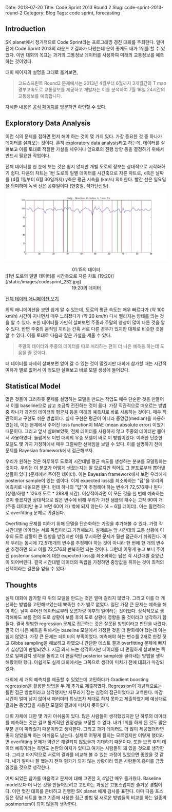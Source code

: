 Date: 2013-07-20
Title: Code Sprint 2013 Round 2
Slug: code-sprint-2013-round-2
Category: Blog
Tags: code sprint, forecasting


## Introduction

SK planet에서 정기적으로 Code Sprint라는 프로그래밍 경진 대회를 주최한다. 얼마 전에 Code Sprint 2013의 라운드 2 결과가 나왔는데 운이 좋게도 내가 1위를 할 수 있었다. 이번 대회의 목표는 과거의 교통정보 데이터를 사용하여 미래의 교통정보를 예측하는 것이었다.

대회 페이지의 설명을 그대로 옮겨보면, 
> 코드스프린트 Round2 문제에서는 2013년 4월부터 6월까지 3개월간의 T map 경부고속도로 교통정보를 제공하고 개발자는 이를 분석하여 7월 16일 24시간의 교통정보를 예측합니다.

자세한 내용은 [공식 페이지](http://codesprint.skplanet.com/2013/intro/round_02.htm)를 방문하면 확인할 수 있다.

## Exploratory Data Analysis

이런 식의 문제를 접하면 먼저 해야 하는 것이 몇 가지 있다. 가장 중요한 것 중 하나가 데이터를 살펴보는 것이다. 흔히 [exploratory data analysis](http://en.wikipedia.org/wiki/Exploratory_data_analysis)라고 하는데, 데이터를 살펴보고 이를 토대로 적절한 가설을 세우거나 앞으로의 진행 방향 등을 결정하기 위해서 반드시 필요한 작업이다.

전체 데이터를 한 눈에 보는 것은 쉽지 않지만 개별 도로의 정보는 상대적으로 시각화하기 쉽다. 다음의 차트는 1번 도로의 일별 데이터를 시간축으로 자른 차트로, x축은 날짜를 (4월 1일부터 6월 30일까지) y축은 평균 시속을 (km/s) 의미한다. 빨간 선은 일요일을 의미하며 녹색 선은 공휴일이다 (현충일, 석가탄신일).

![1번 도로의 일별 데이터를 시간축으로 자른 차트 (01:15)](/static/images/codesprint_015.jpg)
<center>
01:15의 데이터
</center>
![1번 도로의 일별 데이터를 시간축으로 자른 차트 (19:20)](/static/images/codesprint_232.jpg)
<center>
19:20의 데이터
</center>

[전체 데이터 애니메이션 보기](/static/images/codesprint_001.gif)

위의 애니메이션을 보면 쉽게 알 수 있는데, 도로의 평균 속도는 매우 빠르다가 (약 100 km/h) 시간이 지나면서 매우 느려졌다가 (약 20 km/h) 다시 빨라지는 양태를 띄는 것을 알 수 있다. 또한 데이터를 가만히 살펴보면 주중과 주말의 양상이 많이 다른 것을 알 수 있다. 반면 주중의 움직임 끼리는 간혹 서로 다른 경우가 있지만 대체로 비슷한 것을 알 수 있다. 이를 토대로 다음과 같은 가설을 세울 수 있다.

> 주말의 데이터와 주중의 데이터를 따로 처리하는 편이 더 나은 예측을 하는데 도움을 줄 것이다.

더 데이터를 자세히 살펴보면 얻어 갈 수 있는 것이 많겠지만 대회에 참가할 때는 시간적 여유가 별로 없어서 이 정도만 살펴보고 바로 모델 생성에 들어갔다.

## Statistical Model

많은 것들이 그러하듯 문제를 설명하는 모델을 만드는 작업도 매우 단순한 것을 만들어서 이를 baseline으로 삼고 조금씩 전진하는 것이 옳다. 가장 직관적으로 떠오르는 방법 중 하나가 과거의 데이터의 평균치 등을 미래의 예측치로 바로 사용하는 것이다. 매우 직관적이고 구현도 쉬운 방법이다. 실제 구현은 평균이 아니라 중앙값(median)을 사용하였는데, 이는 문제에서 주어진 loss function이 MAE (mean absolute error) 이었기 때문이다. 그리고 앞서 살펴보았듯, 전체 데이터를 사용하지 않고 주중의 데이터만 뽑아서 사용하였다. 놀랍게도 이번 대회의 우승 모델이 바로 이 방법이었다. 이러한 단순한 모델도 몇 가지 가정하에서 매우 그럴싸한 선택임을 보일 수 있다. 이를 설명하기 전에 문제를 Bayesian framework에서 접근해보자.

우리가 원하는 것은 하루하루 도로의 시간대별 평균 속도를 생성하는 분포를 모델링하는 것이다. 우리는 이 분포가 어떻게 생겼는지는 잘 모르지만 적어도 그 분포로부터 뽑아낸 샘플이 있다 (문제에서 주어진 데이터). 이는 Bayesian framework에서 보면 우리에게 posterior sample이 있는 셈이다. 이제 expected loss를 최소화하는 "답"을 우리의 예측치로 내놓으면 된다. 헌데 하나의 "답"이 추정해야 하는 변수가 72,576개나 된다 (상행/하행 * 126개 도로 * 288개 시간). 이상적이라면 이 모든 것을 한 번에 예측하는 것이 좋겠지만 상대적으로 많은 변수에 비해 우리가 가진 샘플의 개수는 고작 90여 개 (주중 데이터만 놓고 보면 60여 개) 밖에 되지 않는다 (4 ~ 6월 데이터). 이는 필연적으로 overfitting 문제로 귀결된다. 

Overfitting 문제를 피하기 위해 모델을 단순화하는 가정을 추가해볼 수 있다. 가령 각 시간대별 데이터는 서로 독립이라고 가정해보자. 실제로는 앞 시간대의 교통 상황에 이후의 도로 상황이 큰 영향을 받겠지만 이를 무시하면 문제가 훨씬 접근하기 쉬워진다. 이제 우리는 동시에 72,576개의 변수를 추정해야 하는 것이 아니라 한 번에 한 개의 변수만 추정하면 되고 이를 72,576회 반복하면 되는 것이다. 그런데 이렇게 놓고 보니 주어진 posterior sample에 대한 expected loss를 최소화하는 답은 각 시간대별 중앙값이 되어버린다. 결국 시간대별 데이터의 독립을 가정하면 중앙값을 취하는 것이 최적의 선택이라는 결론을 얻을 수 있다.

## Thoughts

실제 대회에 참가할 때 위의 모델을 만드는 것은 얼마 걸리지 않았다. 그리고 이를 더 개선하는 방법을 고민해보았는데 뾰족한 수가 별로 없었다. 일단 가장 큰 문제는 예측을 해야 하는 날이 주어진 데이터로부터 보름가량 이후의 일이라는 것이었다. 상식적으로 생각해봐도 보름 전의 도로 상황이 보름 후의 도로 상황에 영향을 줄 것이라고 생각하기 힘들다. 결국 평범한 regression 문제로 접근하는 것은 잘못된 방법이라고 판단을 내렸다. 결국 더 나은 예측을 위해서는 baseline 모델에서 가정한 것을 더 완화해야 했는데 이는 쉽지 않았다. 가장 큰 문제는 데이터의 부족이었다. 예측해야 하는 변수를 2개로 한정 짓고 Gibbs sampling을 해보려고 하였으나 간단한 테스트 결과 overfitting 문제에 빠지기 십상임이 판별되었다. 지금 와서 드는 생각이지만 데이터를 더 면밀하게 살펴보는 쪽으로 일찌감치 생각을 돌리고 더 현실적인 posterior sample을 골라내는 방법을 생각해봤어야 했다. 아쉽게도 실제 대회에서는 그쪽으로 생각이 미치기 전에 대회가 마감되었다. 

대회에 세 개의 예측치를 제출할 수 있었는데 고민하다가 Gradient boosting regression을 활용한 방법을 두 개 추가로 제출하였다. Regression이 개념적으로는 틀린 접근 방법이라고 생각했지만 지푸라기 잡는 심정의 접근이었다고 고백한다. 마감 시간이 얼마 남지 않아서 패러미터 튜닝조차 제대로 하지 못하고 제출하였기에 예상대로 결과는 중앙값을 사용한 모델의 결과에 미치지 못하였다.

대회 자체에 대한 몇 가지 아쉬움이 있다. 많은 사람들이 생각했겠지만 단 하루의 데이터를 예측하는 것은 결코 통계적인 안정성을 보장할 수 없다. 내가 1위를 하게 된 것도 많은 부분 운이 따라줬기 때문이라고 생각한다. 그리고 과거 데이터도 더 많이 제공했더라면 좋지 않았을까 하는 아쉬움도 남는다. 실제로 어떻게 될지는 모르겠지만 이렇게 했더라면 overfitting 문제가 약간은 해결되지 않았을까 기대하기 때문이다. 또한 보름 후의 데이터 예측이라는 측면도 논란의 여지가 있다고 여기는 사람들이 꽤 있을 것으로 생각한다. 그리고 마지막으로 서로의 결과를 비교해 볼 수 있는 과정이 있었으면 좋았을 것 같다. 내가 얼마나 잘 했는지 전혀 평가가 되지 않는 상황이라 많은 사람들이 흥미를 금방 잃었을 것으로 생각한다.

어찌 되었든 참가를 마음먹고 문제에 대해 고민한 3, 4일간 매우 즐거웠다. Baseline model보다 더 나은 것을 만들어보려고 고민하는 과정은 고통스럽지만 즐거운 경험이다. 이런 멋진 대회를 준비하고 진행한 SK planet 에게 감사를 표한다. 아마 다음 포스팅은 정답 세트를 놓고 기존에 사용한 접근 방법 및 새로운 방법들의 비교를 하는 일종의 postmortem이 되지 않을까 생각한다.



